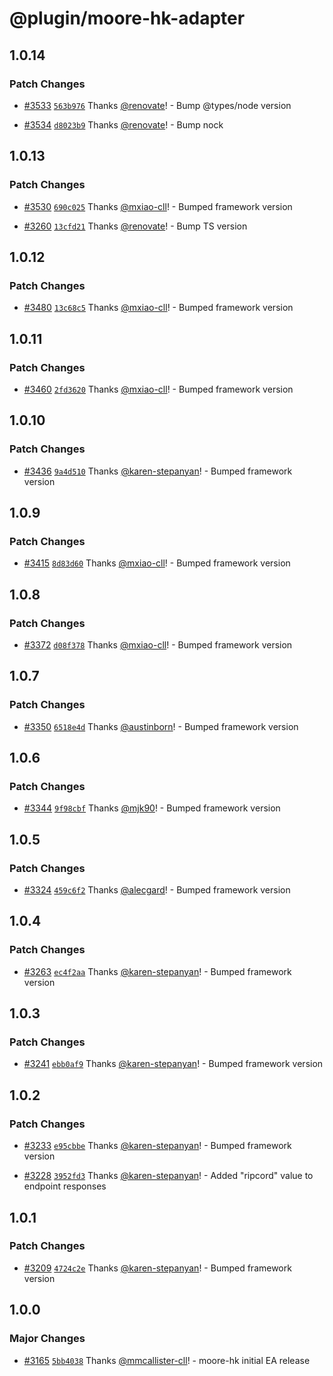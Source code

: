 # @plugin/moore-hk-adapter

## 1.0.14

### Patch Changes

- [#3533](https://github.com/goplugin/external-adapters-js/pull/3533) [`563b976`](https://github.com/goplugin/external-adapters-js/commit/563b976bd699a28e42120fdbcf730a1d4b5c2db5) Thanks [@renovate](https://github.com/apps/renovate)! - Bump @types/node version

- [#3534](https://github.com/goplugin/external-adapters-js/pull/3534) [`d8023b9`](https://github.com/goplugin/external-adapters-js/commit/d8023b911fd37ccdc2b41788b072fb9c875fff31) Thanks [@renovate](https://github.com/apps/renovate)! - Bump nock

## 1.0.13

### Patch Changes

- [#3530](https://github.com/goplugin/external-adapters-js/pull/3530) [`690c025`](https://github.com/goplugin/external-adapters-js/commit/690c025c0a3e0863679418d26dc41c8b662978d8) Thanks [@mxiao-cll](https://github.com/mxiao-cll)! - Bumped framework version

- [#3260](https://github.com/goplugin/external-adapters-js/pull/3260) [`13cfd21`](https://github.com/goplugin/external-adapters-js/commit/13cfd215dcbd14c31f173bd874da36d636434627) Thanks [@renovate](https://github.com/apps/renovate)! - Bump TS version

## 1.0.12

### Patch Changes

- [#3480](https://github.com/goplugin/external-adapters-js/pull/3480) [`13c68c5`](https://github.com/goplugin/external-adapters-js/commit/13c68c550cd0131940c41eb28d2f257d68d6312c) Thanks [@mxiao-cll](https://github.com/mxiao-cll)! - Bumped framework version

## 1.0.11

### Patch Changes

- [#3460](https://github.com/goplugin/external-adapters-js/pull/3460) [`2fd3620`](https://github.com/goplugin/external-adapters-js/commit/2fd362051a0b8f9b1c0c564ade41780fcf9f379b) Thanks [@mxiao-cll](https://github.com/mxiao-cll)! - Bumped framework version

## 1.0.10

### Patch Changes

- [#3436](https://github.com/goplugin/external-adapters-js/pull/3436) [`9a4d510`](https://github.com/goplugin/external-adapters-js/commit/9a4d510dff13669760a91738dbe7df524f077483) Thanks [@karen-stepanyan](https://github.com/karen-stepanyan)! - Bumped framework version

## 1.0.9

### Patch Changes

- [#3415](https://github.com/goplugin/external-adapters-js/pull/3415) [`8d83d60`](https://github.com/goplugin/external-adapters-js/commit/8d83d60953e04b1f797f21f1504a3976ea0a4f36) Thanks [@mxiao-cll](https://github.com/mxiao-cll)! - Bumped framework version

## 1.0.8

### Patch Changes

- [#3372](https://github.com/goplugin/external-adapters-js/pull/3372) [`d08f378`](https://github.com/goplugin/external-adapters-js/commit/d08f378e44e3f9587861421066163325c621d150) Thanks [@mxiao-cll](https://github.com/mxiao-cll)! - Bumped framework version

## 1.0.7

### Patch Changes

- [#3350](https://github.com/goplugin/external-adapters-js/pull/3350) [`6518e4d`](https://github.com/goplugin/external-adapters-js/commit/6518e4dc6baca3c6289c595e29d48e149824054d) Thanks [@austinborn](https://github.com/austinborn)! - Bumped framework version

## 1.0.6

### Patch Changes

- [#3344](https://github.com/goplugin/external-adapters-js/pull/3344) [`9f98cbf`](https://github.com/goplugin/external-adapters-js/commit/9f98cbf6f7418d563f7165e97748680ec6b82b58) Thanks [@mjk90](https://github.com/mjk90)! - Bumped framework version

## 1.0.5

### Patch Changes

- [#3324](https://github.com/goplugin/external-adapters-js/pull/3324) [`459c6f2`](https://github.com/goplugin/external-adapters-js/commit/459c6f22acc97fb741d13a342a6aae68d6e63480) Thanks [@alecgard](https://github.com/alecgard)! - Bumped framework version

## 1.0.4

### Patch Changes

- [#3263](https://github.com/goplugin/external-adapters-js/pull/3263) [`ec4f2aa`](https://github.com/goplugin/external-adapters-js/commit/ec4f2aad68d478f5cc133608d89f15e2847688a5) Thanks [@karen-stepanyan](https://github.com/karen-stepanyan)! - Bumped framework version

## 1.0.3

### Patch Changes

- [#3241](https://github.com/goplugin/external-adapters-js/pull/3241) [`ebb0af9`](https://github.com/goplugin/external-adapters-js/commit/ebb0af92e5912ff9f069d9f4ed3c1238aef3e1b0) Thanks [@karen-stepanyan](https://github.com/karen-stepanyan)! - Bumped framework version

## 1.0.2

### Patch Changes

- [#3233](https://github.com/goplugin/external-adapters-js/pull/3233) [`e95cbbe`](https://github.com/goplugin/external-adapters-js/commit/e95cbbe59ddc286d59db6d5f95f8591c256fb2e0) Thanks [@karen-stepanyan](https://github.com/karen-stepanyan)! - Bumped framework version

- [#3228](https://github.com/goplugin/external-adapters-js/pull/3228) [`3952fd3`](https://github.com/goplugin/external-adapters-js/commit/3952fd30c2a7052aaa8ffc166ebbc579d7126ea5) Thanks [@karen-stepanyan](https://github.com/karen-stepanyan)! - Added "ripcord" value to endpoint responses

## 1.0.1

### Patch Changes

- [#3209](https://github.com/goplugin/external-adapters-js/pull/3209) [`4724c2e`](https://github.com/goplugin/external-adapters-js/commit/4724c2e421755be8fa4ad8277a0c403a6899babc) Thanks [@karen-stepanyan](https://github.com/karen-stepanyan)! - Bumped framework version

## 1.0.0

### Major Changes

- [#3165](https://github.com/goplugin/external-adapters-js/pull/3165) [`5bb4038`](https://github.com/goplugin/external-adapters-js/commit/5bb403887db91846f2dde421f58f3f6dee355f86) Thanks [@mmcallister-cll](https://github.com/mmcallister-cll)! - moore-hk initial EA release
